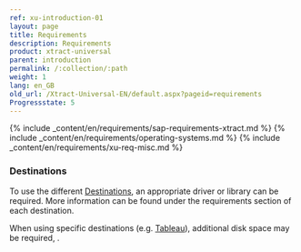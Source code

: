 ```yaml
---
ref: xu-introduction-01
layout: page
title: Requirements
description: Requirements
product: xtract-universal
parent: introduction
permalink: /:collection/:path
weight: 1
lang: en_GB
old_url: /Xtract-Universal-EN/default.aspx?pageid=requirements
Progressstate: 5
---
```


{% include _content/en/requirements/sap-requirements-xtract.md %}
{% include _content/en/requirements/operating-systems.md %}
{% include _content/en/requirements/xu-req-misc.md %}

### Destinations
To use the different [Destinations](../destinations), an appropriate driver or library can be required. 
More information can be found under the requirements section of each destination.

When using specific destinations (e.g. [Tableau](../xu-destinations/tableau)), additional disk space may be required, .

